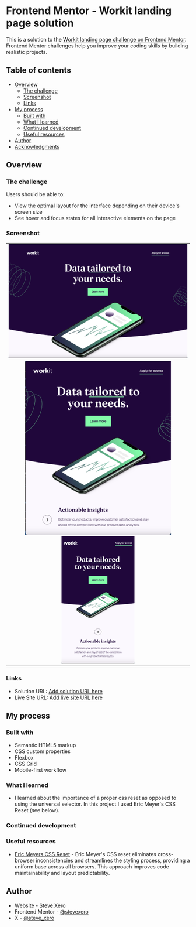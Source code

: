 # Frontend Mentor - Workit landing page solution

This is a solution to the [Workit landing page challenge on Frontend Mentor](https://www.frontendmentor.io/challenges/workit-landing-page-2fYnyle5lu). Frontend Mentor challenges help you improve your coding skills by building realistic projects.

## Table of contents

- [Overview](#overview)
  - [The challenge](#the-challenge)
  - [Screenshot](#screenshot)
  - [Links](#links)
- [My process](#my-process)
  - [Built with](#built-with)
  - [What I learned](#what-i-learned)
  - [Continued development](#continued-development)
  - [Useful resources](#useful-resources)
- [Author](#author)
- [Acknowledgments](#acknowledgments)

## Overview

### The challenge

Users should be able to:

- View the optimal layout for the interface depending on their device's screen size
- See hover and focus states for all interactive elements on the page

### Screenshot

<table>
  <tr>
    <td align="center">
      <img src="assets/images/desktop.png" width="700" />
    </td>
  </tr>
  <tr>
    <td align="center">
      <img src="assets/images/tablet.png" width="400" />
      <img src="assets/images/mobile.png" width="200" />
    </td>
  </tr>
</table>

### Links

- Solution URL: [Add solution URL here](https://your-solution-url.com)
- Live Site URL: [Add live site URL here](https://workitlanding.netlify.app/)

## My process

### Built with

- Semantic HTML5 markup
- CSS custom properties
- Flexbox
- CSS Grid
- Mobile-first workflow

### What I learned

- I learned about the importance of a proper css reset as opposed to using the universal selector. In this project I used Eric Meyer's CSS Reset (see below).

### Continued development

### Useful resources

- [Eric Meyers CSS Reset](https://meyerweb.com/eric/tools/css/reset/) - Eric Meyer's CSS reset eliminates cross-browser inconsistencies and streamlines the styling process, providing a uniform base across all browsers. This approach improves code maintainability and layout predictability.

## Author

- Website - [Steve Xero](https://www.stevexero.com)
- Frontend Mentor - [@stevexero](https://www.frontendmentor.io/profile/stevexero)
- X - [@steve_xero](https://www.twitter.com/steve_xero)
